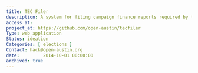 ```yaml
---
title: TEC Filer
description: A system for filing campaign finance reports required by the Texas Ethics Commission.
access_at:
project_at: https://github.com/open-austin/tecfiler
Type: web application
Status: ideation
Categories: [ elections ]
Contact: hack@open-austin.org
date:         2014-10-01 00:00:00
archived: true
---
```

